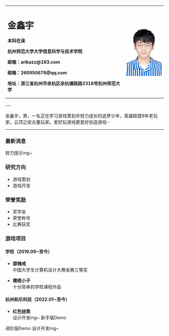 <table border="0">
  <tr>
    <td width="75%">
      <h1>金鑫宇</h1>
      <p><b>本科在读</b></p>
      <p><b>杭州师范大学大学信息科学与技术学院</b></p>
      <p><b>邮箱：arikazz@163.com</b></p>
      <p><b>邮箱：260950676@qq.com</b></p>
      <p><b>地址：浙江省杭州市余杭区余杭塘路路2318号杭州师范大学</b></p>
    </td>
    <td width="25%">
      <img src="/pic.jpg" width="100%">
    </td>
  </tr>
</table>
---

金鑫宇，男，一名正在学习游戏策划并努力成长的追梦少年，英雄联盟9年老玩家，云顶之奕古董玩家。爱好玩游戏更爱好创造游戏···

---

### 最新消息
努力提示ing~

### 研究方向
- 游戏策划
- 游戏开发

### 荣誉奖励
- 奖学金
- 荣誉称号
- 比赛获奖

### 游戏项目
#### 学校（2019.09~至今）
- **碧魄戒**  
中国大学生计算机设计大赛省赛三等奖

- **橄榄小子**  
十分简单的学校课程作品

#### 杭州和乐科技（2022.01~至今）
- **红色拯救**  
设计开发ing~
新手版Demo

进阶版Demo
设计开发ing~
